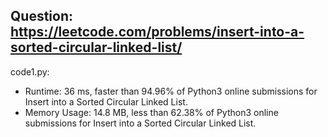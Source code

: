 ## Question: https://leetcode.com/problems/insert-into-a-sorted-circular-linked-list/

code1.py:
* Runtime: 36 ms, faster than 94.96% of Python3 online submissions for Insert into a Sorted Circular Linked List.
* Memory Usage: 14.8 MB, less than 62.38% of Python3 online submissions for Insert into a Sorted Circular Linked List.